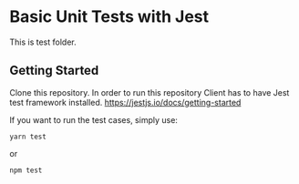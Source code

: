 # Basic Unit Tests with Jest

<div style="text-align: center">

</div>

This is test folder.

## Getting Started

Clone this repository. In order to run this repository Client has to have Jest test framework installed.
https://jestjs.io/docs/getting-started

If you want to run the test cases, simply use:

`yarn test`

or

`npm test`
